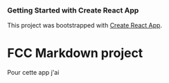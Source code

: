 ### Getting Started with Create React App

This project was bootstrapped with [Create React App](https://github.com/facebook/create-react-app).

# FCC Markdown project 

Pour cette app j'ai

